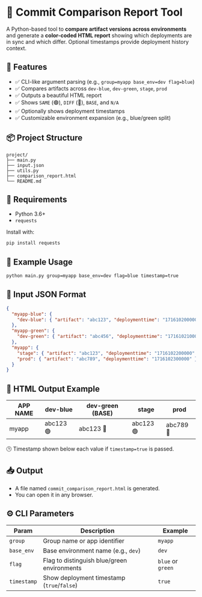 
# 📘 Commit Comparison Report Tool

A Python-based tool to **compare artifact versions across environments** and generate a **color-coded HTML report** showing which deployments are in sync and which differ. Optional timestamps provide deployment history context.

## 🚀 Features

- ✅ CLI-like argument parsing (e.g., `group=myapp base_env=dev flag=blue`)
- ✅ Compares artifacts across `dev-blue`, `dev-green`, `stage`, `prod`
- ✅ Outputs a beautiful HTML report
- ✅ Shows `SAME` (🟢), `DIFF` (🔴), `BASE`, and `N/A`
- ✅ Optionally shows deployment timestamps
- ✅ Customizable environment expansion (e.g., blue/green split)

## 📦 Project Structure

```
project/
├── main.py
├── input.json
├── utils.py
├── comparison_report.html
└── README.md
```

## 🧰 Requirements

- Python 3.6+
- `requests`

Install with:

```bash
pip install requests
```

## 🧾 Example Usage

```bash
python main.py group=myapp base_env=dev flag=blue timestamp=true
```

## 📄 Input JSON Format

```json
{
  "myapp-blue": {
    "dev-blue": { "artifact": "abc123", "deploymenttime": "1716102000000" }
  },
  "myapp-green": {
    "dev-green": { "artifact": "abc456", "deploymenttime": "1716102100000" }
  },
  "myapp": {
    "stage": { "artifact": "abc123", "deploymenttime": "1716102200000" },
    "prod": { "artifact": "abc789", "deploymenttime": "1716102300000" }
  }
}
```

## 🎨 HTML Output Example

| APP NAME   | dev-blue     | dev-green (BASE) | stage         | prod          |
|------------|--------------|------------------|----------------|----------------|
| myapp      | abc123 🟢     | abc123 🔵         | abc123 🟢       | abc789 🔴       |

🕒 Timestamp shown below each value if `timestamp=true` is passed.

## 📥 Output

- A file named `commit_comparison_report.html` is generated.
- You can open it in any browser.

## ⚙️ CLI Parameters

| Param         | Description                                      | Example         |
|---------------|--------------------------------------------------|-----------------|
| `group`       | Group name or app identifier                     | `myapp`         |
| `base_env`    | Base environment name (e.g., `dev`)              | `dev`           |
| `flag`        | Flag to distinguish blue/green environments      | `blue` or `green` |
| `timestamp`   | Show deployment timestamp (`true`/`false`)       | `true`          |
